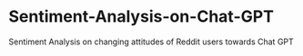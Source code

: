 # Sentiment-Analysis-on-Chat-GPT
Sentiment Analysis on changing attitudes of Reddit users towards Chat GPT
